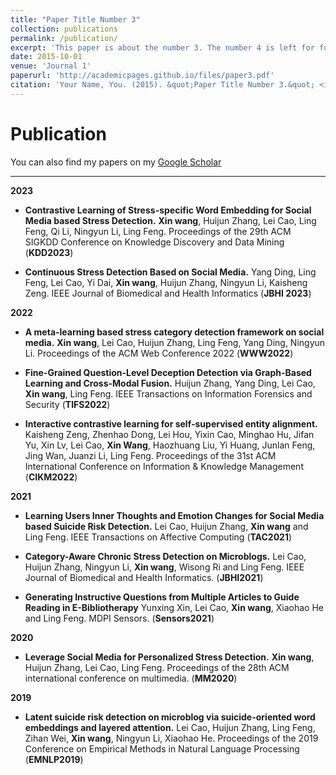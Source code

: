 ```yaml
---
title: "Paper Title Number 3"
collection: publications
permalink: /publication/
excerpt: 'This paper is about the number 3. The number 4 is left for future work.'
date: 2015-10-01
venue: 'Journal 1'
paperurl: 'http://academicpages.github.io/files/paper3.pdf'
citation: 'Your Name, You. (2015). &quot;Paper Title Number 3.&quot; <i>Journal 1</i>. 1(3).'
---
```

<!-- This paper is about the number 3. The number 4 is left for future work.

[Download paper here](http://academicpages.github.io/files/paper3.pdf)

Recommended citation: Your Name, You. (2015). "Paper Title Number 3." <i>Journal 1</i>. 1(3). -->



Publication
======
You can also find my papers on my [Google Scholar](https://scholar.google.com/citations?user=K9-1BcQAAAAJ)

---
**2023**
- **Contrastive Learning of Stress-specific Word Embedding for Social Media based Stress Detection.**
**Xin wang**, Huijun Zhang, Lei Cao, Ling Feng, Qi Li, Ningyun Li, Ling Feng.
Proceedings of the 29th ACM SIGKDD Conference on Knowledge Discovery and Data Mining (**KDD2023**)

- **Continuous Stress Detection Based on Social Media.**
Yang Ding, Ling Feng, Lei Cao, Yi Dai, **Xin wang**, Huijun Zhang, Ningyun Li, Kaisheng Zeng.
IEEE Journal of Biomedical and Health Informatics (**JBHI 2023**)

**2022**
- **A meta-learning based stress category detection framework on social media.**
**Xin wang**, Lei Cao, Huijun Zhang, Ling Feng, Yang Ding, Ningyun Li.
Proceedings of the ACM Web Conference 2022 (**WWW2022**)

- **Fine-Grained Question-Level Deception Detection via Graph-Based Learning and Cross-Modal Fusion.**
Huijun Zhang, Yang Ding, Lei Cao, **Xin wang**, Ling Feng.
IEEE Transactions on Information Forensics and Security (**TIFS2022**)

- **Interactive contrastive learning for self-supervised entity alignment.**
Kaisheng Zeng, Zhenhao Dong, Lei Hou, Yixin Cao, Minghao Hu, Jifan Yu, Xin Lv, Lei Cao, **Xin Wang**, Haozhuang Liu, Yi Huang, Junlan Feng, Jing Wan, Juanzi Li, Ling Feng.
Proceedings of the 31st ACM International Conference on Information & Knowledge Management (**CIKM2022**)

**2021**
- **Learning Users Inner Thoughts and Emotion Changes for Social Media based Suicide Risk Detection.**
Lei Cao, Huijun Zhang, **Xin wang** and Ling Feng.
IEEE Transactions on Affective Computing (**TAC2021**)

- **Category-Aware Chronic Stress Detection on Microblogs.**
Lei Cao, Huijun Zhang, Ningyun Li, **Xin wang**, Wisong Ri and Ling Feng.
IEEE Journal of Biomedical and Health Informatics. (**JBHI2021**)

- **Generating Instructive Questions from Multiple Articles to Guide Reading in E-Bibliotherapy**
Yunxing Xin, Lei Cao, **Xin wang**, Xiaohao He and Ling Feng.
MDPI Sensors. (**Sensors2021**)

**2020**
- **Leverage Social Media for Personalized Stress Detection.**
**Xin wang**, Huijun Zhang, Lei Cao, Ling Feng.
Proceedings of the 28th ACM international conference on multimedia. (**MM2020**)

**2019**
- **Latent suicide risk detection on microblog via suicide-oriented word embeddings and layered attention.**
Lei Cao, Huijun Zhang, Ling Feng, Zihan Wei, **Xin wang**, Ningyun Li, Xiaohao He.
Proceedings of the 2019 Conference on Empirical Methods in Natural Language Processing (**EMNLP2019**)
